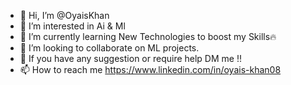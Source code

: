 - 👋 Hi, I’m @OyaisKhan
- 👀 I’m interested in Ai & Ml
- 🌱 I’m currently learning New Technologies to boost my Skills🔥
- 💞️ I’m looking to collaborate on ML projects.
- 🔭 If you have any suggestion or require help DM me !!
- 📫 How to reach me https://www.linkedin.com/in/oyais-khan08

<!---
OyaisKhan/OyaisKhan is a ✨ special ✨ repository because its `README.md` (this file) appears on your GitHub profile.
You can click the Preview link to take a look at your changes.
--->

